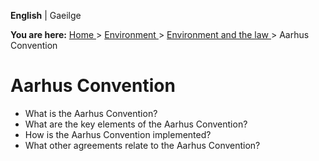 **English** |  Gaeilge 

**You are here:** [ Home ](/en/) > [ Environment ](/en/environment/) > [
Environment and the law ](/en/environment/environment-and-the-law/) > Aarhus
Convention

#  Aarhus Convention

  * What is the Aarhus Convention? 
  * What are the key elements of the Aarhus Convention? 
  * How is the Aarhus Convention implemented? 
  * What other agreements relate to the Aarhus Convention? 
